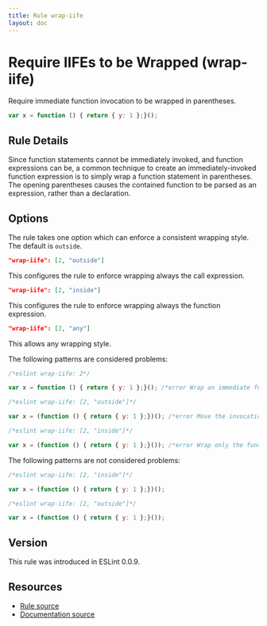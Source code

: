 ```yaml
---
title: Rule wrap-iife
layout: doc
---
```

<!-- Note: No pull requests accepted for this file. See README.md in the root directory for details. -->
# Require IIFEs to be Wrapped (wrap-iife)

Require immediate function invocation to be wrapped in parentheses.

```js
var x = function () { return { y: 1 };}();
```

## Rule Details

Since function statements cannot be immediately invoked, and function expressions can be, a common technique to create an immediately-invoked function expression is to simply wrap a function statement in parentheses. The opening parentheses causes the contained function to be parsed as an expression, rather than a declaration.

## Options

The rule takes one option which can enforce a consistent wrapping style. The default is `outside`.

```json
"wrap-iife": [2, "outside"]
```

This configures the rule to enforce wrapping always the call expression.

```json
"wrap-iife": [2, "inside"]
```

This configures the rule to enforce wrapping always the function expression.

```json
"wrap-iife": [2, "any"]
```

This allows any wrapping style.

The following patterns are considered problems:

```js
/*eslint wrap-iife: 2*/

var x = function () { return { y: 1 };}(); /*error Wrap an immediate function invocation in parentheses.*/
```

```js
/*eslint wrap-iife: [2, "outside"]*/

var x = (function () { return { y: 1 };})(); /*error Move the invocation into the parens that contain the function.*/
```

```js
/*eslint wrap-iife: [2, "inside"]*/

var x = (function () { return { y: 1 };}()); /*error Wrap only the function expression in parens.*/
```

The following patterns are not considered problems:

```js
/*eslint wrap-iife: [2, "inside"]*/

var x = (function () { return { y: 1 };})();
```

```js
/*eslint wrap-iife: [2, "outside"]*/

var x = (function () { return { y: 1 };}());
```

## Version

This rule was introduced in ESLint 0.0.9.

## Resources

* [Rule source](https://github.com/eslint/eslint/tree/master/lib/rules/wrap-iife.js)
* [Documentation source](https://github.com/eslint/eslint/tree/master/docs/rules/wrap-iife.md)
